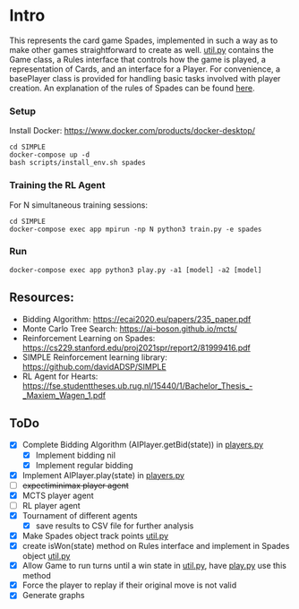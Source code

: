 # Intro
This represents the card game Spades, implemented in such a way as to make other games straightforward to create as well. [util.py](/util.py) contains the Game class, a Rules interface that controls how the game is played, a representation of Cards, and an interface for a Player. For convenience, a basePlayer class is provided for handling basic tasks involved with player creation. An explanation of the rules of Spades can be found [here](https://www.thesprucecrafts.com/spades-complete-card-game-rules-412490).

### Setup
  
Install Docker: https://www.docker.com/products/docker-desktop/

```
cd SIMPLE
docker-compose up -d
bash scripts/install_env.sh spades
```

### Training the RL Agent

For N simultaneous training sessions:

```
cd SIMPLE
docker-compose exec app mpirun -np N python3 train.py -e spades
```

### Run
```
docker-compose exec app python3 play.py -a1 [model] -a2 [model]
```

## Resources: 
- Bidding Algorithm: https://ecai2020.eu/papers/235_paper.pdf
- Monte Carlo Tree Search: https://ai-boson.github.io/mcts/
- Reinforcement Learning on Spades: https://cs229.stanford.edu/proj2021spr/report2/81999416.pdf
- SIMPLE Reinforcement learning library: https://github.com/davidADSP/SIMPLE
- RL Agent for Hearts: https://fse.studenttheses.ub.rug.nl/15440/1/Bachelor_Thesis_-_Maxiem_Wagen_1.pdf

## ToDo
- [x] Complete Bidding Algorithm (AIPlayer.getBid(state)) in [players.py](/players.py)
  - [x] Implement bidding nil
  - [x] Implement regular bidding
- [x] Implement AIPlayer.play(state) in [players.py](/players.py)
- [ ] ~~expectiminimax player agent~~
- [x] MCTS player agent
- [ ] RL player agent
- [x] Tournament of different agents
  - [x] save results to CSV file for further analysis
- [x] Make Spades object track points [util.py](/util.py)
- [x] create isWon(state) method on Rules interface and implement in Spades object [util.py](/util.py)
- [x] Allow Game to run turns until a win state in [util.py](/util.py), have [play.py](/play.py) use this method
- [x] Force the player to replay if their original move is not valid
- [x] Generate graphs